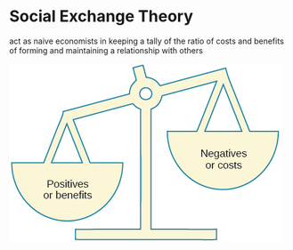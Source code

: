 # Social Exchange Theory

act as naive economists in keeping a tally of the ratio of costs and benefits of forming and maintaining a relationship with others

![](costs-benefits-tally.png)